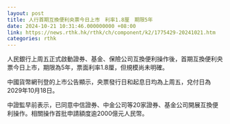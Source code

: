 ```yaml
---
layout: post
title: 人行首期互換便利央票今日上市　利率1.8厘　期限5年
date: 2024-10-21 10:31:46.000000000 +08:00
link: https://news.rthk.hk/rthk/ch/component/k2/1775429-20241021.htm
categories: rthk
---
```


人民銀行上周五正式啟動證券、基金、保險公司互換便利操作後，首期互換便利央票今日上市，期限為5年，票面利率1.8厘，但規模尚未明確。

中國貨幣網刊登的上市公告顯示，央票發行日和起息日均為上周五，兌付日為2029年10月18日。

中證監早前表示，已同意中信證券、中金公司等20家證券、基金公司開展互換便利操作。相關操作首批申請額度逾2000億元人民幣。
